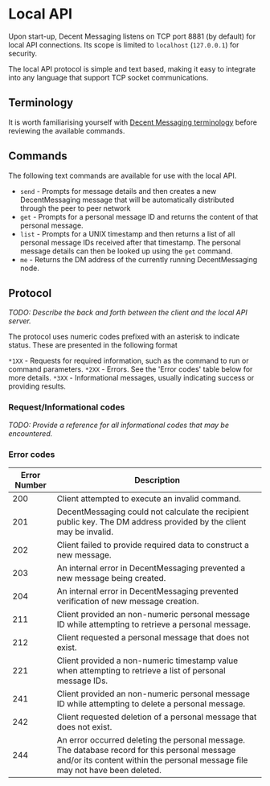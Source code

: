 # Local API

Upon start-up, Decent Messaging listens on TCP port 8881 (by default) for local API connections. Its scope is limited to `localhost` (`127.0.0.1`) for security.

The local API protocol is simple and text based, making it easy to integrate into any language that support TCP socket communications.

## Terminology

It is worth familiarising yourself with [Decent Messaging terminology](terminology.md) before reviewing the available commands.

## Commands
 
The following text commands are available for use with the local API.

* `send` - Prompts for message details and then creates a new DecentMessaging message that will be automatically distributed through the peer to peer network
* `get` - Prompts for a personal message ID and returns the content of that personal message. 
* `list` - Prompts for a UNIX timestamp and then returns a list of all personal message IDs received after that timestamp. The personal message details can then be looked up using the `get` command.
* `me` - Returns the DM address of the currently running DecentMessaging node.

## Protocol

*TODO: Describe the back and forth between the client and the local API server.*

The protocol uses numeric codes prefixed with an asterisk to indicate status. These are presented in the following format

`*1XX` - Requests for required information, such as the command to run or command parameters.
`*2XX` - Errors. See the 'Error codes' table below for more details.
`*3XX` - Informational messages, usually indicating success or providing results.

### Request/Informational codes

*TODO: Provide a reference for all informational codes that may be encountered.*

### Error codes

| Error Number  | Description |
| ------------- | ------------- |
| 200  | Client attempted to execute an invalid command. |
| 201  | DecentMessaging could not calculate the recipient public key. The DM address provided by the client may be invalid. |
| 202  | Client failed to provide required data to construct a new message.  |
| 203  | An internal error in DecentMessaging prevented a new message being created. |
| 204  | An internal error in DecentMessaging prevented verification of new message creation. |
| 211  | Client provided an non-numeric personal message ID while attempting to retrieve a personal message. |
| 212  | Client requested a personal message that does not exist. |
| 221  | Client provided a non-numeric timestamp value when attempting to retrieve a list of personal message IDs. |
| 241  | Client provided an non-numeric personal message ID while attempting to delete a personal message. |
| 242  | Client requested deletion of a personal message that does not exist. |
| 244  | An error occurred deleting the personal message. The database record for this personal message and/or its content within the personal message file may not have been deleted. |
